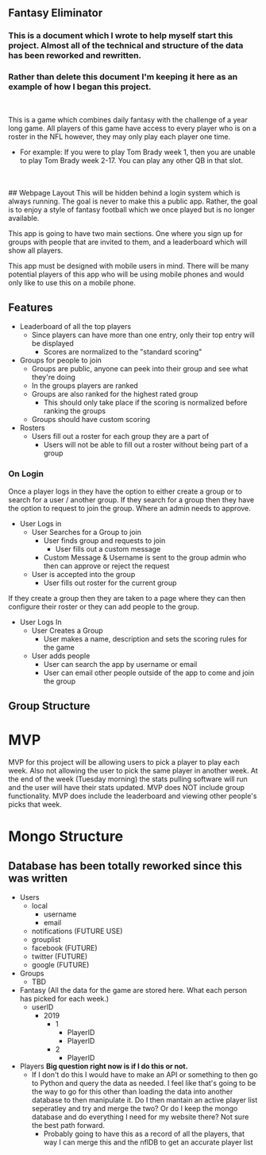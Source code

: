 ## Fantasy Eliminator

### This is a document which I wrote to help myself start this project. Almost all of the technical and structure of the data has been reworked and rewritten.
### Rather than delete this document I'm keeping it here as an example of how I began this project.

<br />

This is a game which combines daily fantasy with the challenge of a year long game. All players of this game have access to every player who is on a roster in the NFL however, they may only play each player one time.
- For example: If you were to play Tom Brady week 1, then you are unable to play Tom Brady week 2-17. You can play any other QB in that slot.
<br />
<br />
## Webpage Layout
This will be hidden behind a login system which is always running. The goal is never to make this a public app. Rather, the goal is to enjoy a style of fantasy football which we once played but is no longer available.<br />

This app is going to have two main sections. One where you sign up for groups with people that are invited to them, and a leaderboard which will show all players.<br />

This app must be designed with mobile users in mind. There will be many potential players of this app who will be using mobile phones and would only like to use this on a mobile phone.

## Features
- Leaderboard of all the top players
    - Since players can have more than one entry, only their top entry will be displayed
        - Scores are normalized to the "standard scoring"
- Groups for people to join
    - Groups are public, anyone can peek into their group and see what they're doing
    - In the groups players are ranked
    - Groups are also ranked for the highest rated group
        - This should only take place if the scoring is normalized before ranking the groups
    - Groups should have custom scoring
- Rosters
    - Users fill out a roster for each group they are a part of
        - Users will not be able to fill out a roster without being part of a group

### On Login
Once a player logs in they have the option to either create a group or to search for a user / another group. If they search for a group then they have the option to request to join the group. Where an admin needs to approve.

- User Logs in
    - User Searches for a Group to join
        - User finds group and requests to join
            - User fills out a custom message
        - Custom Message & Username is sent to the group admin who then can approve or reject the request
    - User is accepted into the group
        - User fills out roster for the current group

If they create a group then they are taken to a page where they can then configure their roster or they can add people to the group.
- User Logs In
    - User Creates a Group
        - User makes a name, description and sets the scoring rules for the game
    - User adds people
        - User can search the app by username or email
        - User can email other people outside of the app to come and join the group

## Group Structure

# MVP
MVP for this project will be allowing users to pick a player to play each week. Also not allowing the user to pick the same player in another week. At the end of the week (Tuesday morning) the stats pulling software will run and the user will have their stats updated.
MVP does NOT include group functionality.
MVP does include the leaderboard and viewing other people's picks that week.

# Mongo Structure
## Database has been totally reworked since this was written

- Users
    - local
        - username
        - email
    - notifications (FUTURE USE)
    - grouplist
    - facebook (FUTURE)
    - twitter (FUTURE)
    - google (FUTURE)
- Groups
    - TBD
- Fantasy 
(All the data for the game are stored here. What each person has picked for each week.)
    - userID
        - 2019
            - 1
                - PlayerID
                - PlayerID
            - 2
                - PlayerID
- Players **Big question right now is if I do this or not.**
    - If I don't do this I would have to make an API or something to then go to Python and query the data as needed.
    I feel like that's going to be the way to go for this other than loading the data into another database to then manipulate it.
    Do I then mantain an active player list seperatley and try and merge the two? Or do I keep the mongo database and do everything I need for my website there?
    Not sure the best path forward.
        - Probably going to have this as a record of all the players, that way I can merge this and the nflDB to get an accurate player list